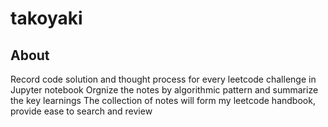 # takoyaki
## About
Record code solution and thought process for every leetcode challenge in Jupyter notebook 
Orgnize the notes by algorithmic pattern and summarize the key learnings
The collection of notes will form my leetcode handbook, provide ease to search and review

